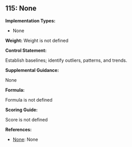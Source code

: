 ## 115: None

**Implementation Types:**
 
- None

**Weight:** Weight is not defined

**Control Statement:**

Establish baselines; identify outliers, patterns, and trends.

**Supplemental Guidance:**

None

**Formula:**

Formula is not defined

**Scoring Guide:**

Score is not defined

**References:**

- [None](None): None